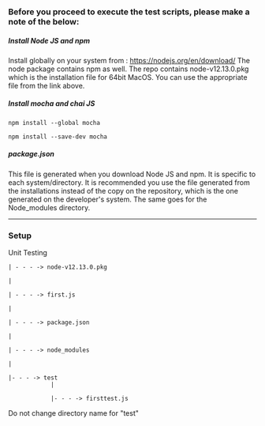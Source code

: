 ### Before you proceed to execute the test scripts, please make a note of the below:

##### Install Node JS and npm
Install globally on your system from : https://nodejs.org/en/download/
The node package contains npm as well.
The repo contains node-v12.13.0.pkg which is the installation file for 64bit MacOS. You can use the appropriate file from the link above.

##### Install mocha and chai JS

`npm install --global mocha`

`npm install --save-dev mocha`

##### package.json
This file is generated when you download Node JS and npm. It is specific to each system/directory.
It is recommended you use the file generated from the installations instead of the copy on the repository, which is the one generated on the developer's system.
The same goes for the Node_modules directory.

---

### Setup

Unit Testing  
    

    | - - - -> node-v12.13.0.pkg

    |

    | - - - -> first.js

    |

    | - - - -> package.json

    |

    | - - - -> node_modules

    |

    |- - - -> test
                |

                |- - - -> firsttest.js

Do not change directory name for "test"
